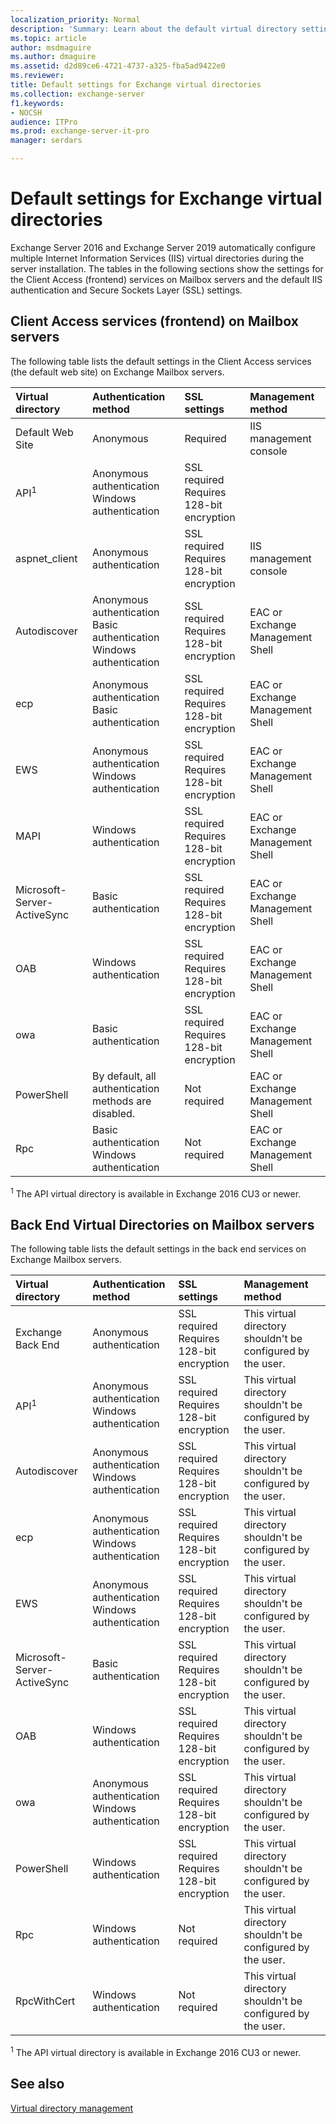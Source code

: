 ```yaml
---
localization_priority: Normal
description: 'Summary: Learn about the default virtual directory settings on Mailbox servers in Exchange 2016 and Exchange 2019.'
ms.topic: article
author: msdmaguire
ms.author: dmaguire
ms.assetid: d2d89ce6-4721-4737-a325-fba5ad9422e0
ms.reviewer: 
title: Default settings for Exchange virtual directories
ms.collection: exchange-server
f1.keywords:
- NOCSH
audience: ITPro
ms.prod: exchange-server-it-pro
manager: serdars

---
```


# Default settings for Exchange virtual directories

Exchange Server 2016 and Exchange Server 2019 automatically configure multiple Internet Information Services (IIS) virtual directories during the server installation. The tables in the following sections show the settings for the Client Access (frontend) services on Mailbox servers and the default IIS authentication and Secure Sockets Layer (SSL) settings.

## Client Access services (frontend) on Mailbox servers

The following table lists the default settings in the Client Access services (the default web site) on Exchange Mailbox servers.

|**Virtual directory**|**Authentication method**|**SSL settings**|**Management method**|
|:-----|:-----|:-----|:-----|
|Default Web Site|Anonymous|Required|IIS management console|
|API<sup>1</sup>|Anonymous authentication <br/> Windows authentication|SSL required <br/> Requires 128-bit encryption||
|aspnet_client|Anonymous authentication|SSL required <br/> Requires 128-bit encryption|IIS management console|
|Autodiscover|Anonymous authentication <br/> Basic authentication <br/> Windows authentication|SSL required <br/> Requires 128-bit encryption|EAC or Exchange Management Shell|
|ecp|Anonymous authentication <br/> Basic authentication|SSL required <br/> Requires 128-bit encryption|EAC or Exchange Management Shell|
|EWS|Anonymous authentication <br/> Windows authentication|SSL required <br/> Requires 128-bit encryption|EAC or Exchange Management Shell|
|MAPI|Windows authentication|SSL required <br/> Requires 128-bit encryption|EAC or Exchange Management Shell|
|Microsoft-Server-ActiveSync|Basic authentication|SSL required <br/> Requires 128-bit encryption|EAC or Exchange Management Shell|
|OAB|Windows authentication|SSL required <br/> Requires 128-bit encryption|EAC or Exchange Management Shell|
|owa|Basic authentication|SSL required <br/> Requires 128-bit encryption|EAC or Exchange Management Shell|
|PowerShell|By default, all authentication methods are disabled.|Not required|EAC or Exchange Management Shell|
|Rpc|Basic authentication <br/> Windows authentication|Not required|EAC or Exchange Management Shell|

<sup>1</sup> The API virtual directory is available in Exchange 2016 CU3 or newer.

## Back End Virtual Directories on Mailbox servers

The following table lists the default settings in the back end services on Exchange Mailbox servers.

|**Virtual directory**|**Authentication method**|**SSL settings**|**Management method**|
|:-----|:-----|:-----|:-----|
|Exchange Back End|Anonymous authentication|SSL required <br/> Requires 128-bit encryption|This virtual directory shouldn't be configured by the user.|
|API<sup>1</sup>|Anonymous authentication <br/> Windows authentication|SSL required <br/> Requires 128-bit encryption|This virtual directory shouldn't be configured by the user.|
|Autodiscover|Anonymous authentication <br/> Windows authentication|SSL required <br/> Requires 128-bit encryption|This virtual directory shouldn't be configured by the user.|
|ecp|Anonymous authentication <br/> Windows authentication|SSL required <br/> Requires 128-bit encryption|This virtual directory shouldn't be configured by the user.|
|EWS|Anonymous authentication <br/> Windows authentication|SSL required <br/> Requires 128-bit encryption|This virtual directory shouldn't be configured by the user.|
|Microsoft-Server-ActiveSync|Basic authentication|SSL required <br/> Requires 128-bit encryption|This virtual directory shouldn't be configured by the user.|
|OAB|Windows authentication|SSL required <br/> Requires 128-bit encryption|This virtual directory shouldn't be configured by the user.|
|owa|Anonymous authentication <br/> Windows authentication|SSL required <br/> Requires 128-bit encryption|This virtual directory shouldn't be configured by the user.|
|PowerShell|Windows authentication|SSL required <br/> Requires 128-bit encryption|This virtual directory shouldn't be configured by the user.|
|Rpc|Windows authentication|Not required|This virtual directory shouldn't be configured by the user.|
|RpcWithCert|Windows authentication|Not required|This virtual directory shouldn't be configured by the user.|

<sup>1</sup> The API virtual directory is available in Exchange 2016 CU3 or newer.

## See also

[Virtual directory management](../../ExchangeServer2013/virtual-directory-management-exchange-2013-help.md)